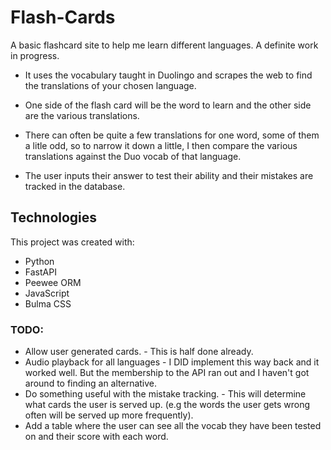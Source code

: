 # Flash-Cards
A basic flashcard site to help me learn different languages. A definite work in progress.

- It uses the vocabulary taught in Duolingo and scrapes the web to find the translations of your chosen language.

- One side of the flash card will be the word to learn and the other side are the various translations.

- There can often be quite a few translations for one word, some of them a litle odd, so to narrow it down a little, I then compare the various translations against the Duo vocab of that language. 

- The user inputs their answer to test their ability and their mistakes are tracked in the database.

## Technologies
This project was created with:
- Python
- FastAPI
- Peewee ORM
- JavaScript
- Bulma CSS

### TODO:
- Allow user generated cards. - This is half done already.
- Audio playback for all languages - I DID implement this way back and it worked well. But the membership to the API ran out and I haven't got around to finding an alternative.
- Do something useful with the mistake tracking. - This will determine what cards the user is served up. (e.g the words the user gets wrong often will be served up more frequently).
- Add a table where the user can see all the vocab they have been tested on and their score with each word.